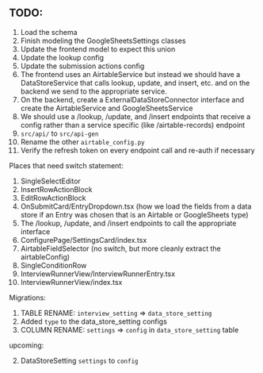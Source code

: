 ## TODO:

1. Load the schema
2. Finish modeling the GoogleSheetsSettings classes
3. Update the frontend model to expect this union
4. Update the lookup config
5. Update the submission actions config
6. The frontend uses an AirtableService but instead we should
   have a DataStoreService that calls lookup, update, and
   insert, etc. and on the backend we send to the appropriate
   service.
7. On the backend, create a ExternalDataStoreConnector interface and create the AirtableService and GoogleSheetsService
8. We should use a /lookup, /update, and /insert endpoints that receive a config
   rather than a service specific (like /airtable-records) endpoint
9. `src/api/` to `src/api-gen`
10. Rename the other `airtable_config.py`
11. Verify the refresh token on every endpoint call and re-auth if necessary

Places that need switch statement:

1. SingleSelectEditor
2. InsertRowActionBlock
3. EditRowActionBlock
4. OnSubmitCard/EntryDropdown.tsx (how we load the fields from a data store if an Entry was chosen that is an Airtable or GoogleSheets type)
5. The /lookup, /update, and /insert endpoints to call the appropriate interface
6. ConfigurePage/SettingsCard/index.tsx
7. AirtableFieldSelector (no switch, but more cleanly extract the airtableConfig)
8. SingleConditionRow
9. InterviewRunnerView/InterviewRunnerEntry.tsx
10. InterviewRunnerView/index.tsx

Migrations:

1. TABLE RENAME: `interview_setting` => `data_store_setting`
2. Added `type` to the data_store_setting configs
3. COLUMN RENAME: `settings` => `config` in `data_store_setting` table

upcoming:

2. DataStoreSetting `settings` to `config`
